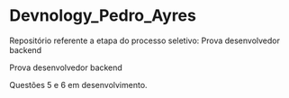 # Devnology_Pedro_Ayres
Repositório referente a etapa do processo seletivo: Prova desenvolvedor backend

Prova desenvolvedor backend

Questões 5 e 6 em desenvolvimento. 
